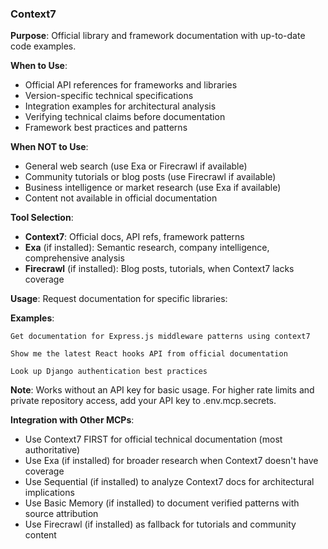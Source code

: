 ### Context7

**Purpose**: Official library and framework documentation with up-to-date code examples.

**When to Use**:
- Official API references for frameworks and libraries
- Version-specific technical specifications
- Integration examples for architectural analysis
- Verifying technical claims before documentation
- Framework best practices and patterns

**When NOT to Use**:
- General web search (use Exa or Firecrawl if available)
- Community tutorials or blog posts (use Firecrawl if available)
- Business intelligence or market research (use Exa if available)
- Content not available in official documentation

**Tool Selection**:
- **Context7**: Official docs, API refs, framework patterns
- **Exa** (if installed): Semantic research, company intelligence, comprehensive analysis
- **Firecrawl** (if installed): Blog posts, tutorials, when Context7 lacks coverage

**Usage**: Request documentation for specific libraries:

**Examples**:
```
Get documentation for Express.js middleware patterns using context7

Show me the latest React hooks API from official documentation

Look up Django authentication best practices
```

**Note**: Works without an API key for basic usage. For higher rate limits and private repository access, add your API key to .env.mcp.secrets.

**Integration with Other MCPs**:
- Use Context7 FIRST for official technical documentation (most authoritative)
- Use Exa (if installed) for broader research when Context7 doesn't have coverage
- Use Sequential (if installed) to analyze Context7 docs for architectural implications
- Use Basic Memory (if installed) to document verified patterns with source attribution
- Use Firecrawl (if installed) as fallback for tutorials and community content
